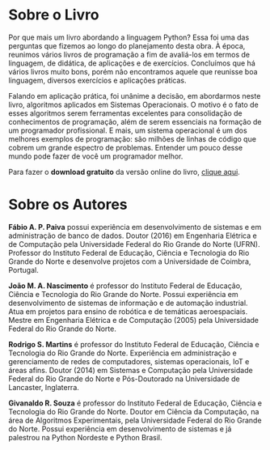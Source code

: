 # Sobre o Livro
Por que mais um livro abordando a linguagem Python? Essa foi uma das perguntas que fizemos ao longo do planejamento desta obra. À época, reunimos vários livros de programação a fim de avaliá-los em termos de linguagem, de didática, de aplicações e de exercícios. Concluímos que há vários livros muito bons, porém não encontramos aquele que reunisse boa linguagem, diversos exercícios e aplicações práticas. 

Falando em aplicação prática, foi unânime a decisão, em abordarmos neste livro, algoritmos aplicados em Sistemas Operacionais. O motivo é o fato de esses algoritmos serem ferramentas excelentes para consolidação de conhecimentos de programação, além de serem essenciais na formação de um programador profissional. E mais, um sistema operacional é um dos melhores exemplos de programação: são milhões de linhas de código que cobrem um grande espectro de problemas. Entender um pouco desse mundo pode fazer de você um programador melhor.

Para fazer o **download gratuito** da versão online do livro, [clique aqui](https://memoria.ifrn.edu.br/handle/1044/2090).

# Sobre os Autores
**Fábio A. P. Paiva** possui experiência em desenvolvimento de sistemas e em administração de banco de dados. Doutor (2016) em Engenharia Elétrica e de Computação pela Universidade Federal do Rio Grande do Norte (UFRN). Professor do Instituto Federal de Educação, Ciência e Tecnologia do Rio Grande do Norte e desenvolve projetos com a Universidade de Coimbra, Portugal.

**João M. A. Nascimento** é professor do Instituto Federal de Educação, Ciência e Tecnologia do Rio Grande do Norte. Possui experiência em desenvolvimento de sistemas de informação e de automação industrial. Atua em projetos para ensino de robótica e de temáticas aeroespaciais. Mestre em Engenharia Elétrica e de Computação (2005) pela Universidade Federal do Rio Grande do Norte.

**Rodrigo S. Martins** é professor do Instituto Federal de Educação, Ciência e Tecnologia do Rio Grande do Norte. Experiência em administração e gerenciamento de redes de computadores, sistemas operacionais, IoT e áreas afins. Doutor (2014) em Sistemas e Computação pela Universidade Federal do Rio Grande do Norte e Pós-Doutorado na Universidade
de Lancaster, Inglaterra.

**Givanaldo R. Souza** é professor do Instituto Federal de Educação, Ciência e Tecnologia do Rio Grande do Norte. Doutor em Ciência da Computação, na área de Algoritmos Experimentais, pela Universidade Federal do Rio Grande do Norte. Possui experiência em desenvolvimento de sistemas e já palestrou na Python Nordeste e Python Brasil.

<!--
**peoolivro/peoolivro** is a ✨ _special_ ✨ repository because its `README.md` (this file) appears on your GitHub profile.

Here are some ideas to get you started:

- 🔭 I’m currently working on ...
- 🌱 I’m currently learning ...
- 👯 I’m looking to collaborate on ...
- 🤔 I’m looking for help with ...
- 💬 Ask me about ...
- 📫 How to reach me: ...
- 😄 Pronouns: ...
- ⚡ Fun fact: ...
-->
